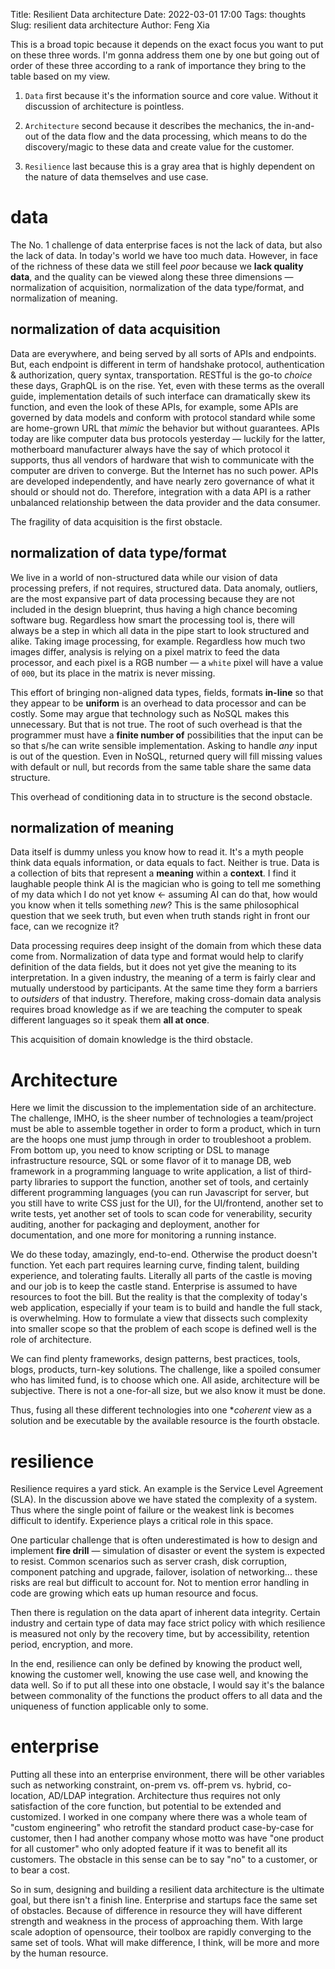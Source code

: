 Title: Resilient Data architecture
Date: 2022-03-01 17:00
Tags: thoughts
Slug: resilient data architecture
Author: Feng Xia

This is a broad topic because it depends on the exact focus you want
to put on these three words. I'm gonna address them one by one but
going out of order of these three according to a rank of importance
they bring to the table based on my view.

1. `Data` first because it's the information source and core
   value. Without it discussion of architecture is pointless.

2. `Architecture` second because it describes the mechanics, the
   in-and-out of the data flow and the data processing, which means to
   do the discovery/magic to these data and create value for the
   customer.

3. `Resilience` last because this is a gray area that is highly
   dependent on the nature of data themselves and use case.

# data

The No. 1 challenge of data enterprise faces is not the lack of data,
but also the lack of data. In today's world we have too much
data. However, in face of the richness of these data we still feel
_poor_ because we **lack quality data**, and the quality can be viewed
along these three dimensions &mdash; normalization of acquisition,
normalization of the data type/format, and normalization of meaning.

## normalization of data acquisition

Data are everywhere, and being served by all sorts of APIs and
endpoints. But, each endpoint is different in term of handshake
protocol, authentication & authorization, query syntax,
transportation. RESTful is the go-to _choice_ these days, GraphQL is
on the rise. Yet, even with these terms as the overall guide,
implementation details of such interface can dramatically skew its
function, and even the look of these APIs, for example, some APIs are
governed by data models and conform with protocol standard while some
are home-grown URL that _mimic_ the behavior but without
guarantees. APIs today are like computer data bus protocols yesterday
&mdash; luckily for the latter, motherboard manufacturer always have
the say of which protocol it supports, thus all vendors of hardware
that wish to communicate with the computer are driven to converge. But
the Internet has no such power. APIs are developed independently, and
have nearly zero governance of what it should or should not
do. Therefore, integration with a data API is a rather unbalanced
relationship between the data provider and the data consumer.

The fragility of data acquisition is the first obstacle.

## normalization of data type/format

We live in a world of non-structured data while our vision of data processing
prefers, if not requires, structured data. Data anomaly, outliers, are
the most expansive part of data processing because they are not
included in the design blueprint, thus having a high chance becoming
software bug. Regardless how smart the processing tool is, there will
always be a step in which all data in the pipe start to look
structured and alike. Taking image processing, for example. Regardless
how much two images differ, analysis is relying on a pixel matrix to
feed the data processor, and each pixel is a RGB number &mdash;
a `white` pixel will have a value of `000`, but its place in the
matrix is never missing.

This effort of bringing non-aligned data types, fields, formats
**in-line** so that they appear to be **uniform** is an overhead to
data processor and can be costly. Some may argue that technology such
as NoSQL makes this unnecessary. But that is not true. The root of
such overhead is that the programmer must have a **finite number of**
possibilities that the input can be so that s/he can write sensible
implementation. Asking to handle _any_ input is out of the
question. Even in NoSQL, returned query will fill missing values with
default or null, but records from the same table share the same data
structure.

This overhead of conditioning data in to structure is the second
obstacle.

## normalization of meaning

Data itself is dummy unless you know how to read it. It's a myth
people think data equals information, or data equals to fact. Neither
is true. Data is a collection of bits that represent a **meaning**
within a **context**. I find it laughable people think AI is the
magician who is going to tell me something of my data which I do not
yet know &larr; assuming AI can do that, how would you know when it
tells something _new_? This is the same philosophical question that we
seek truth, but even when truth stands right in front our face, can we
recognize it?

Data processing requires deep insight of the domain from which these
data come from. Normalization of data type and format would help to
clarify definition of the data fields, but it does not yet give the
meaning to its interpretation. In a given industry, the meaning of a
term is fairly clear and mutually understood by participants. At the
same time they form a barriers to _outsiders_ of that
industry. Therefore, making cross-domain data analysis requires broad
knowledge as if we are teaching the computer to speak different
languages so it speak them **all at once**.

This acquisition of domain knowledge is the third obstacle.

# Architecture

Here we limit the discussion to the implementation side of an
architecture. The challenge, IMHO, is the sheer number of technologies
a team/project must be able to assemble together in order to form a
product, which in turn are the hoops one must jump through in order to
troubleshoot a problem. From bottom up, you need to know scripting or
DSL to manage infrastructure resource, SQL or some flavor of it to
manage DB, web framework in a programming language to write
application, a list of third-party libraries to support the function,
another set of tools, and certainly different programming languages
(you can run Javascript for server, but you still have to write CSS
just for the UI), for the UI/frontend, another set to write tests, yet
another set of tools to scan code for venerability, security auditing,
another for packaging and deployment, another for documentation, and
one more for monitoring a running instance.

We do these today, amazingly, end-to-end. Otherwise the product
doesn't function. Yet each part requires learning curve, finding
talent, building experience, and tolerating faults. Literally all
parts of the castle is moving and our job is to keep the castle
stand. Enterprise is assumed to have resources to foot the bill. But
the reality is that the complexity of today's web application,
especially if your team is to build and handle the full stack, is
overwhelming. How to formulate a view that dissects such complexity
into smaller scope so that the problem of each scope is defined well
is the role of architecture.

We can find plenty frameworks, design patterns, best practices, tools,
blogs, products, turn-key solutions. The challenge, like a spoiled
consumer who has limited fund, is to choose which one. All aside,
architecture will be subjective. There is not a one-for-all size, but
we also know it must be done.

Thus, fusing all these different technologies into one **coherent*
view as a solution and be executable by the available resource is the
fourth obstacle.

# resilience

Resilience requires a yard stick. An example is the Service Level
Agreement (SLA). In the discussion above we have stated the complexity
of a system. Thus where the single point of failure or the weakest
link is becomes difficult to identify. Experience plays a critical
role in this space.

One particular challenge that is often underestimated is how to design
and implement **fire drill** &mdash; simulation of disaster or event
the system is expected to resist. Common scenarios such as server
crash, disk corruption, component patching and upgrade, failover,
isolation of networking... these risks are real but difficult to
account for. Not to mention error handling in code are growing which
eats up human resource and focus.

Then there is regulation on the data apart of inherent data
integrity. Certain industry and certain type of data may face strict
policy with which resilience is measured not only by the recovery
time, but by accessibility, retention period, encryption, and more.

In the end, resilience can only be defined by knowing the product well,
knowing the customer well, knowing the use case well, and knowing the
data well. So if to put all these into one obstacle, I would say it's
the balance between commonality of the functions the product offers to
all data and the uniqueness of function applicable only to some.

# enterprise

Putting all these into an enterprise environment, there will be other
variables such as networking constraint, on-prem vs. off-prem
vs. hybrid, co-location, AD/LDAP integration. Architecture thus
requires not only satisfaction of the core function, but potential to
be extended and customized. I worked in one company where there was a
whole team of "custom engineering" who retrofit the standard product
case-by-case for customer, then I had another company whose motto was
have "one product for all customer" who only adopted feature if it was
to benefit all its customers. The obstacle in this sense can be to say
"no" to a customer, or to bear a cost.

So in sum, designing and building a resilient data architecture is the
ultimate goal, but there isn't a finish line. Enterprise and startups
face the same set of obstacles. Because of difference in resource they
will have different strength and weakness in the process of
approaching them. With large scale adoption of opensource, their
toolbox are rapidly converging to the same set of tools. What will
make difference, I think, will be more and more by the human
resource.
